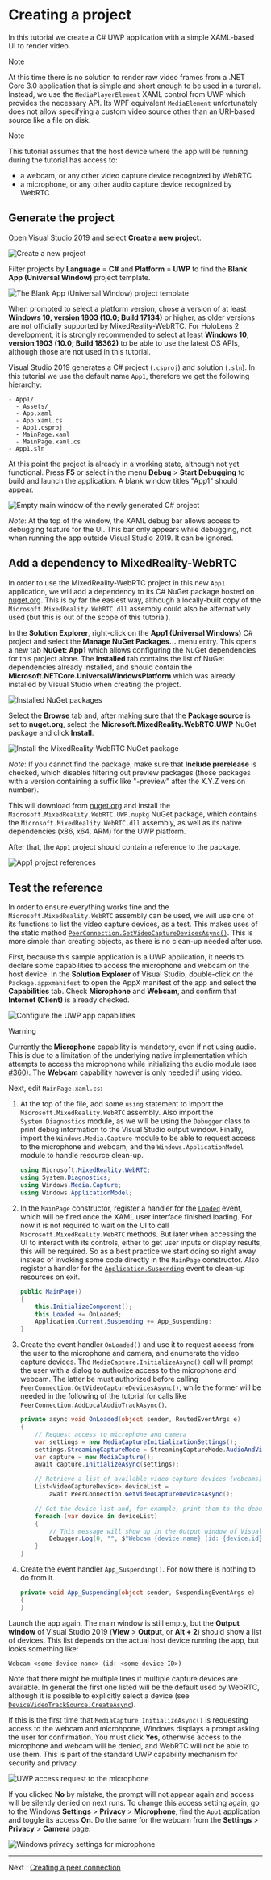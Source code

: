 # Creating a project

In this tutorial we create a C# UWP application with a simple XAML-based UI to render video.

> [!NOTE]
> At this time there is no solution to render raw video frames from a .NET Core 3.0 application that is simple and short enough to be used in a turorial. Instead, we use the `MediaPlayerElement` XAML control from UWP which provides the necessary API. Its WPF equivalent `MediaElement` unfortunately does not allow specifying a custom video source other than an URI-based source like a file on disk.

> [!NOTE]
> This tutorial assumes that the host device where the app will be running during the tutorial has access to:
>
> - a webcam, or any other video capture device recognized by WebRTC
> - a microphone, or any other audio capture device recognized by WebRTC

## Generate the project

Open Visual Studio 2019 and select **Create a new project**.

![Create a new project](cs-uwp1.png)

Filter projects by **Language** = **C#** and **Platform** = **UWP** to find the **Blank App (Universal Window)** project template.

![The Blank App (Universal Window) project template](cs-uwp2.png)

When prompted to select a platform version, chose a version of at least **Windows 10, version 1803 (10.0; Build 17134)** or higher, as older versions are not officially supported by MixedReality-WebRTC. For HoloLens 2 development, it is strongly recommended to select at least **Windows 10, version 1903 (10.0; Build 18362)** to be able to use the latest OS APIs, although those are not used in this tutorial.

Visual Studio 2019 generates a C# project (`.csproj`) and solution (`.sln`). In this tutorial we use the default name `App1`, therefore we get the following hierarchy:

```shell
- App1/
  - Assets/
  - App.xaml
  - App.xaml.cs
  - App1.csproj
  - MainPage.xaml
  - MainPage.xaml.cs
- App1.sln
```

At this point the project is already in a working state, although not yet functional. Press **F5** or select in the menu **Debug** > **Start Debugging** to build and launch the application. A blank window titles "App1" should appear.

![Empty main window of the newly generated C# project](cs-uwp4.png)

_Note_: At the top of the window, the XAML debug bar allows access to debugging feature for the UI. This bar only appears while debugging, not when running the app outside Visual Studio 2019. It can be ignored.

## Add a dependency to MixedReality-WebRTC

In order to use the MixedReality-WebRTC project in this new `App1` application, we will add a dependency to its C# NuGet package hosted on [nuget.org](https://www.nuget.org/). This is by far the easiest way, although a locally-built copy of the `Microsoft.MixedReality.WebRTC.dll` assembly could also be alternatively used (but this is out of the scope of this tutorial).

In the **Solution Explorer**, right-click on the **App1 (Universal Windows)** C# project and select the **Manage NuGet Packages...** menu entry. This opens a new tab **NuGet: App1** which allows configuring the NuGet dependencies for this project alone. The **Installed** tab contains the list of NuGet dependencies already installed, and should contain the **Microsoft.NETCore.UniversalWindowsPlatform** which was already installed by Visual Studio when creating the project.

![Installed NuGet packages](cs-uwp5.png)

Select the **Browse** tab and, after making sure that the **Package source** is set to **nuget.org**, select the **Microsoft.MixedReality.WebRTC.UWP** NuGet package and click **Install**.

![Install the MixedReality-WebRTC NuGet package](cs-uwp6.png)

_Note_: If you cannot find the package, make sure that **Include prerelease** is checked, which disables filtering out preview packages (those packages with a version containing a suffix like "-preview" after the X.Y.Z version number).

This will download from [nuget.org](https://www.nuget.org/) and install the `Microsoft.MixedReality.WebRTC.UWP.nupkg` NuGet package, which contains the `Microsoft.MixedReality.WebRTC.dll` assembly, as well as its native dependencies (x86, x64, ARM) for the UWP platform.

After that, the `App1` project should contain a reference to the package.

![App1 project references](cs-uwp7.png)

## Test the reference

In order to ensure everything works fine and the `Microsoft.MixedReality.WebRTC` assembly can be used, we will use one of its functions to list the video capture devices, as a test. This makes uses of the static method [`PeerConnection.GetVideoCaptureDevicesAsync()`](xref:Microsoft.MixedReality.WebRTC.PeerConnection.GetVideoCaptureDevicesAsync). This is more simple than creating objects, as there is no clean-up needed after use.

First, because this sample application is a UWP application, it needs to declare some capabilities to access the microphone and webcam on the host device. In the **Solution Explorer** of Visual Studio, double-click on the `Package.appxmanifest` to open the AppX manifest of the app and select the **Capabilities** tab. Check **Microphone** and **Webcam**, and confirm that **Internet (Client)** is already checked.

![Configure the UWP app capabilities](cs-uwp8.png)

> [!WARNING]
> Currently the **Microphone** capability is mandatory, even if not using audio. This is due to a limitation of the underlying native implementation which attempts to access the microphone while initializing the audio module (see [#360](https://github.com/microsoft/MixedReality-WebRTC/issues/360)). The **Webcam** capability however is only needed if using video.

Next, edit `MainPage.xaml.cs`:

1. At the top of the file, add some `using` statement to import the `Microsoft.MixedReality.WebRTC` assembly. Also import the `System.Diagnostics` module, as we will be using the `Debugger` class to print debug information to the Visual Studio output window. Finally, import the `Windows.Media.Capture` module to be able to request access to the microphone and webcam, and the `Windows.ApplicationModel` module to handle resource clean-up.

   ```cs
   using Microsoft.MixedReality.WebRTC;
   using System.Diagnostics;
   using Windows.Media.Capture;
   using Windows.ApplicationModel;
   ```

2. In the `MainPage` constructor, register a handler for the [`Loaded`](xref:Windows.UI.Xaml.FrameworkElement.Loaded) event, which will be fired once the XAML user interface finished loading. For now it is not required to wait on the UI to call `Microsoft.MixedReality.WebRTC` methods. But later when accessing the UI to interact with its controls, either to get user inputs or display results, this will be required. So as a best practice we start doing so right away instead of invoking some code directly in the `MainPage` constructor. Also register a handler for the [`Application.Suspending`](xref:Windows.UI.Xaml.Application.Suspending) event to clean-up resources on exit.

   ```cs
   public MainPage()
   {
       this.InitializeComponent();
       this.Loaded += OnLoaded;
       Application.Current.Suspending += App_Suspending;
   }
   ```

3. Create the event handler `OnLoaded()` and use it to request access from the user to the microphone and camera, and enumerate the video capture devices. The `MediaCapture.InitializeAsync()` call will prompt the user with a dialog to authorize access to the microphone and webcam. The latter be must authorized before calling `PeerConnection.GetVideoCaptureDevicesAsync()`, while the former will be needed in the following of the tutorial for calls like `PeerConnection.AddLocalAudioTrackAsync()`.

   ```cs
   private async void OnLoaded(object sender, RoutedEventArgs e)
   {
       // Request access to microphone and camera
       var settings = new MediaCaptureInitializationSettings();
       settings.StreamingCaptureMode = StreamingCaptureMode.AudioAndVideo;
       var capture = new MediaCapture();
       await capture.InitializeAsync(settings);

       // Retrieve a list of available video capture devices (webcams).
       List<VideoCaptureDevice> deviceList =
           await PeerConnection.GetVideoCaptureDevicesAsync(); 

       // Get the device list and, for example, print them to the debugger console
       foreach (var device in deviceList)
       {
           // This message will show up in the Output window of Visual Studio
           Debugger.Log(0, "", $"Webcam {device.name} (id: {device.id})\n");
       }
   }
   ```

4. Create the event handler `App_Suspending()`. For now there is nothing to do from it.

   ```cs
   private void App_Suspending(object sender, SuspendingEventArgs e)
   {
   }
   ```

Launch the app again. The main window is still empty, but the **Output window** of Visual Studio 2019 (**View** > **Output**, or **Alt + 2**) should show a list of devices. This list depends on the actual host device running the app, but looks something like:

```shell
Webcam <some device name> (id: <some device ID>)
```

Note that there might be multiple lines if multiple capture devices are available. In general the first one listed will be the default used by WebRTC, although it is possible to explicitly select a device (see [`DeviceVideoTrackSource.CreateAsync`](xref:Microsoft.MixedReality.WebRTC.DeviceVideoTrackSource.CreateAsync(Microsoft.MixedReality.WebRTC.LocalVideoDeviceInitConfig))).

If this is the first time that `MediaCapture.InitializeAsync()` is requesting access to the webcam and microhpone, Windows displays a prompt asking the user for confirmation. You must click **Yes**, otherwise access to the microphone and webcam will be denied, and WebRTC will not be able to use them. This is part of the standard UWP capability mechanism for security and privacy.

![UWP access request to the microphone](cs-uwp9.png)

If you clicked **No** by mistake, the prompt will not appear again and access will be silently denied on next runs. To change this access setting again, go to the Windows **Settings** > **Privacy** > **Microphone**, find the `App1` application and toggle its access **On**. Do the same for the webcam from the **Settings** > **Privacy** > **Camera** page.

![Windows privacy settings for microphone](cs-uwp10.png)

----

Next : [Creating a peer connection](helloworld-cs-peerconnection-uwp.md)
